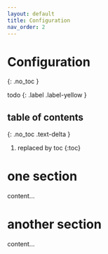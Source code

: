 ```yaml
---
layout: default
title: Configuration
nav_order: 2
---
```


# Configuration
{: .no_toc }

todo
{: .label .label-yellow }

## table of contents
{: .no_toc .text-delta }

1. replaced by toc
{:toc}


# one section

content...

# another section

content...
